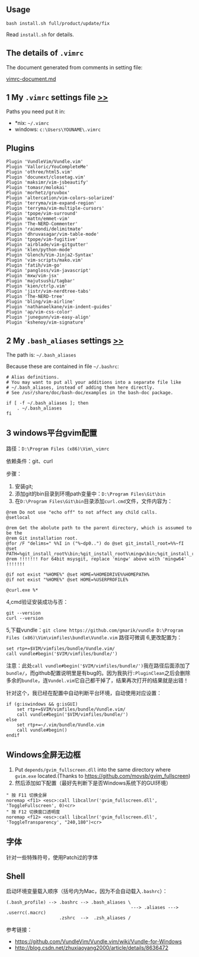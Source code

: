 Usage
-----
```
bash install.sh full/product/update/fix
```
Read `install.sh` for details.

The details of `.vimrc`
----
The document generated from comments in setting file:

[vimrc-document.md](./vimrc-document.md)

1 My `.vimrc` settings file [>>](https://github.com/weaming/vimrc/blob/master/vimrc)
---
Paths you need put it in:

- *nix: `~/.vimrc`
- windows: `c:\Users\YOUNAME\.vimrc`

Plugins
---
```
Plugin 'VundleVim/Vundle.vim'
Plugin 'Valloric/YouCompleteMe'
Plugin 'othree/html5.vim'
Plugin 'docunext/closetag.vim'
Plugin 'maksimr/vim-jsbeautify'
Plugin 'tomasr/molokai'
Plugin 'morhetz/gruvbox'
Plugin 'altercation/vim-colors-solarized'
Plugin 'terryma/vim-expand-region'
Plugin 'terryma/vim-multiple-cursors'
Plugin 'tpope/vim-surround'
Plugin 'mattn/emmet-vim'
Plugin 'The-NERD-Commenter'
Plugin 'raimondi/delimitmate'
Plugin 'dhruvasagar/vim-table-mode'
Plugin 'tpope/vim-fugitive'
Plugin 'airblade/vim-gitgutter'
Plugin 'klen/python-mode'
Plugin 'Glench/Vim-Jinja2-Syntax'
Plugin 'vim-scripts/mako.vim'
Plugin 'fatih/vim-go'
Plugin 'pangloss/vim-javascript'
Plugin 'mxw/vim-jsx'
Plugin 'majutsushi/tagbar'
Plugin 'kien/ctrlp.vim'
Plugin 'jistr/vim-nerdtree-tabs'
Plugin 'The-NERD-tree'
Plugin 'bling/vim-airline'
Plugin 'nathanaelkane/vim-indent-guides'
Plugin 'ap/vim-css-color'
Plugin 'junegunn/vim-easy-align'
Plugin 'kshenoy/vim-signature'
```

2 My `.bash_aliases` settings [>>](https://github.com/weaming/vimrc/blob/master/bash_aliases)
---
The path is: `~/.bash_aliases`

Because these are contained in file `~/.bashrc`:
```
# Alias definitions.
# You may want to put all your additions into a separate file like
# ~/.bash_aliases, instead of adding them here directly.
# See /usr/share/doc/bash-doc/examples in the bash-doc package.

if [ -f ~/.bash_aliases ]; then
    . ~/.bash_aliases
fi
```

3 windows平台gvim配置
---
路径：`D:\Program Files (x86)\Vim\_vimrc`

依赖条件：git、curl

步骤：

1. 安装git;
2. 添加git的bin目录到环境path变量中：`D:\Program Files\Git\bin`
3. 在`D:\Program Files\Git\bin`目录添加`curl.cmd`文件，文件内容为：

```
@rem Do not use "echo off" to not affect any child calls.
@setlocal

@rem Get the abolute path to the parent directory, which is assumed to be the
@rem Git installation root.
@for /F "delims=" %%I in ("%~dp0..") do @set git_install_root=%%~fI
@set PATH=%git_install_root%\bin;%git_install_root%\mingw\bin;%git_install_root%\mingw64\bin;%PATH%
@rem !!!!!!! For 64bit msysgit, replace 'mingw' above with 'mingw64' !!!!!!!

@if not exist "%HOME%" @set HOME=%HOMEDRIVE%%HOMEPATH%
@if not exist "%HOME%" @set HOME=%USERPROFILE%

@curl.exe %*
```
4,cmd验证安装成功与否：

```
git --version
curl --version
```
5,下载vundle：`git clone https://github.com/gmarik/vundle D:\Program Files (x86)\Vim\vimfiles\bundle\Vundle.vim` 路径可微调
6,更改配置为：

```
set rtp+=$VIM/vimfiles/bundle/Vundle.vim/
call vundle#begin('$VIM/vimfiles/bundle/')
```

注意：此处`call vundle#begin('$VIM/vimfiles/bundle/')`我在路径后面添加了`bundle/`，而github配置说明里是有bug的。因为我执行`:PluginClean`之后会删除多余的`bundle`，连`Vundel.vim`它自己都干掉了，结果再次打开的结果就是出错！

针对这个，我已经在配置中自动判断平台环境，自动使用对应设置：

```
if (g:iswindows && g:isGUI)
    set rtp+=$VIM/vimfiles/bundle/Vundle.vim/
    call vundle#begin('$VIM/vimfiles/bundle/')
else
    set rtp+=~/.vim/bundle/Vundle.vim
    call vundle#begin()
endif
```

Windows全屏无边框
----
1. Put `depends/gvim_fullscreen.dll` into the same directory where `gvim.exe` located.(Thanks to https://github.com/movsb/gvim_fullscreen)
2. 然后添加如下配置（最好先判断下是否Windows系统下的GUI环境）

```
" 按 F11 切换全屏
noremap <f11> <esc>:call libcallnr('gvim_fullscreen.dll', 'ToggleFullscreen', 0)<cr>
" 按 F12 切换窗口透明度
noremap <f12> <esc>:call libcallnr('gvim_fullscreen.dll', 'ToggleTransparency', "240,180")<cr>
```

字体
---
针对一些特殊符号，使用Patch过的字体

Shell
----
启动环境变量载入顺序（括号内为Mac，因为不会自动载入`.bashrc`）：

```
(.bash_profile) --> .bashrc --> .bash_aliases \
                                               ---> .aliases ---> .userrc(.macrc)
                    .zshrc  -->  .zsh_aliases /
```

参考链接：
- https://github.com/VundleVim/Vundle.vim/wiki/Vundle-for-Windows
- http://blog.csdn.net/zhuxiaoyang2000/article/details/8636472

